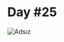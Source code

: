 # Day #25

![Adsız](https://user-images.githubusercontent.com/30186772/69530770-b29d3100-0f83-11ea-8ddc-d15eb675db77.png)

